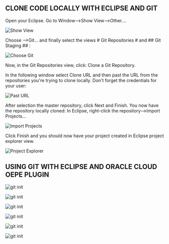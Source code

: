 ## CLONE CODE LOCALLY WITH ECLIPSE AND GIT ##

Open your Eclipse.
Go to Window-->Show View-->Other....

![Show View](eclipsegit01.png)

Choose
-->Git... and finally select the views # Git Repositories # and ## Git Staging ## :

![Choose Git](gitEclipseSimple01.PNG)


Now, in the Git Repositories view, click: Clone a Git Repository.

In the following window select Clone URL and then past the URL from the repositories you're trying to clone locally. Don't forget the credentials for your user:


![Past URL](gitEclipseSimple02.PNG)

After selection the master repository, click Next and Finish. You now have the repository locally cloned:
In Eclipse, right-click the repository-->Import Projects...

![Import Projects](gitEclipseSimple03.PNG)

Click Finish and you should now have your project created in Eclipse project explorer view.

![Project Explorer](gitEclipseSimple04.PNG)


## USING GIT WITH ECLIPSE AND ORACLE CLOUD OEPE PLUGIN ##

![git init](eclipsegit01.png)


![git init](eclipsegit02.png)


![git init](eclipsegit03.png)


![git init](eclipsegit04.png)


![git init](eclipsegit05.png)


![git init](eclipsegit06.png)
